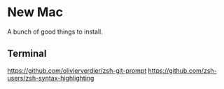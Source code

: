 # New Mac

A bunch of good things to install.

## Terminal

https://github.com/olivierverdier/zsh-git-prompt
https://github.com/zsh-users/zsh-syntax-highlighting
